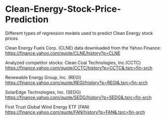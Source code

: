 # Clean-Energy-Stock-Price-Prediction
Different types of regression models used to predict Clean Energy stock prices 

Clean Energy Fuels Corp. (CLNE) data downloaded from the Yahoo Finance: https://finance.yahoo.com/quote/CLNE/history?p=CLNE

Analyzed competitor stocks: 
Clean Coal Technologies, Inc.(CCTC) https://finance.yahoo.com/quote/CCTC/history?p=CCTC&.tsrc=fin-srch

Renewable Energy Group, Inc. (REGI) https://finance.yahoo.com/quote/REGI/history?p=REGI&.tsrc=fin-srch

SolarEdge Technologies, Inc. (SEDG) https://finance.yahoo.com/quote/SEDG/history?p=SEDG&.tsrc=fin-srch

First Trust Global Wind Energy ETF (FAN) https://finance.yahoo.com/quote/FAN/history?p=FAN&.tsrc=fin-srch
